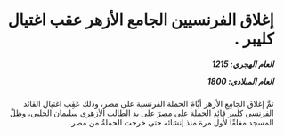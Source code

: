 <h1 dir="rtl">إغلاق الفرنسيين الجامع الأزهر عقب اغتيال كليبر .</h1>

<h5 dir="rtl">العام الهجري:  1215

العام الميلادي: 1800

</h5>

<p dir="rtl">تمَّ إغلاق الجامِعِ الأزهر أيَّامَ الحملة الفرنسية على مصر، وذلك عَقِب اغتيالِ القائد الفرنسي كليبر قائِدِ الحملة على مصرَ على يد الطالب الأزهري سليمان الحلبي، وظلَّ المسجد مغلقًا لأول مرة منذ إنشائه حتى خرجت الحملةُ من مصر.</p></br>
